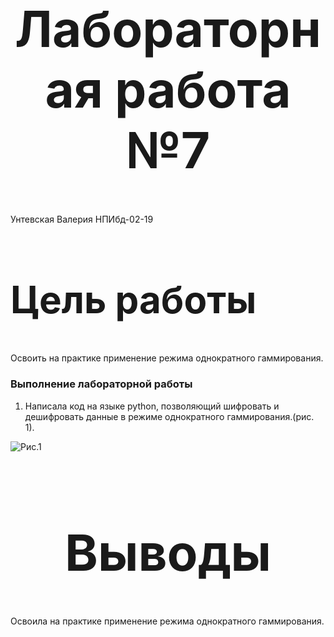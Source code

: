 <style>
h1 {
    font-size: 80px;
    text-align: center;
}
h2 {
    font-size: 60px;
}
{
    text-align: justify;

}
section.fio {
    text-align: right;
}
</style>

# Лабораторная работа №7
<!-- _class: fio -->
Унтевская Валерия
НПИбд-02-19


## Цель работы
 Освоить на практике применение режима однократного гаммирования.


### Выполнение лабораторной работы
1. Написала код на языке python, позволяющий шифровать и
дешифровать данные в режиме однократного гаммирования.(рис. 1).

![Рис.1](imag/1.png)
 
# Выводы

Освоила на практике применение режима однократного гаммирования.